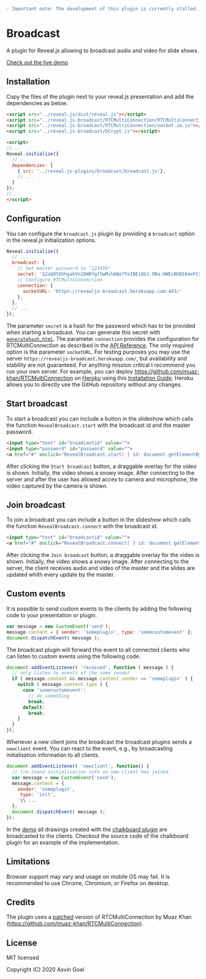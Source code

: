 ```diff
- Important note: The development of this plugin is currently stalled.
```

# Broadcast #

A plugin for Reveal.js allowing to broadcast audio and video for slide shows.

[Check out the live demo](https://rajgoel.github.io/reveal.js-demos/broadcast-demo.html)

## Installation

Copy the files of the plugin next to your reveal.js presentation and add the dependencies as below.

```html
<script src="../reveal.js/dist/reveal.js"></script>
<script src="../reveal.js-broadcast/RTCMultiConnection/RTCMultiConnection.js"></script>
<script src="../reveal.js-broadcast/RTCMultiConnection/socket.io.js"></script>
<script src="../reveal.js-broadcast/bCrypt.js"></script>

<script>
//...
Reveal.initialize({
  // ...
  dependencies: [
    { src: '../reveal.js-plugins/broadcast/broadcast.js'},
    // ...
  ]
});
//...
</script>
```

## Configuration

You can configure the ```broadcast.js``` plugin by providing a ```broadcast``` option in the reveal.js initialization options.


```javascript
Reveal.initialize({
  // ...
  broadcast: {
    // Set master password to "123456"
    secret: '$2a$05$hhgakVn1DWBfgfSwMihABeYToIBEiQGJ.ONa.HWEiNGNI6mxFCy8S',
    // Configure RTCMultiConnection
    connection: {
      socketURL: 'https://revealjs-broadcast.herokuapp.com:443/'
    },
  },
  // ...
});
```
The parameter ```secret``` is a hash for the password which has to be provided when starting a broadcast. You can generate this secret with [```generatehash.html```](https://rajgoel.github.io/reveal.js-plugins/broadcast/generatehash.html). The parameter ```connection``` provides the configuration for RTCMultiConnection as described in the [API Reference](https://github.com/muaz-khan/RTCMultiConnection/blob/master/docs/api.md). The only required option is the parameter ```socketURL```. For testing purposes you may use the server ```https://revealjs-broadcast.herokuapp.com/```, but availability and stability are not guaranteed. For anything mission critical I recommend you run your own server. For example, you can deploy https://github.com/muaz-khan/RTCMultiConnection on [Heroku](https://www.heroku.com/) using this [Installation Guide](https://github.com/muaz-khan/RTCMultiConnection/blob/master/docs/installation-guide.md). Heroku allows you to directly use the GitHub repository without any changes.

## Start broadcast

To start a broadcast you can include a button in the slideshow which calls the function ```RevealBroadcast.start``` with the  broadcast id and the master password.

```html
<input type="text" id="broadcastid" value="">
<input type="password" id="password" value="">
<a href="#" onclick="RevealBroadcast.start( { id: document.getElementById('broadcastid').value, password: document.getElementById('password').value } ); return false;">Start broadcast</a>
```
After clicking the ```Start broadcast``` button, a draggable overlay for the video is shown. Initially, the video shows a snowy image. After connecting to the server and after the user has allowed acces to camera and microphone, the video captured by the camera is shown.

## Join broadcast

To join a broadcast you can include a button in the slideshow which calls the function ```RevealBroadcast.connect``` with the  broadcast id.

```html
<input type="text" id="broadcastid" value="">
<a href="#" onclick="RevealBroadcast.connect( { id: document.getElementById('broadcastid').value } ); return false;">Join broadcast</a>
```
After clicking the ```Join broadcast``` button, a draggable overlay for the video is shown. Initially, the video shows a snowy image. After connecting to the server, the client receives audio and video of the master and the slides are updated whith every update by the master.

## Custom events

It is possible to send custom events to the clients by adding the following code to your presentation or plugin.

```javascript
var message = new CustomEvent('send');
message.content = { sender: 'someplugin', type: 'somecustomevent' };
document.dispatchEvent( message );
```
The broadcast plugin will forward this event to all connected clients who can listen to custom events using the following code.

```javascript
document.addEventListener( 'received', function ( message ) {
  // only listen to events of the same sender
  if ( message.content && message.content.sender == 'someplugin' ) {
    switch ( message.content.type ) {
      case 'somecustomevent':
        // do something
        break;
      default:
        break;
    }
  }
});
```
Whenever a new client joins the broadcast the broadcast plugins sends a ```newclient``` event. You can react to the event, e.g., by broadcasting initialisation information to all clients.

```javascript
document.addEventListener( 'newclient', function() {
  // (re-)send initialisation info as new client has joined
  var message = new CustomEvent('send');
  message.content = {
    sender: 'someplugin',
     type: 'init',
     \\ ...
  };
  document.dispatchEvent( message );
});
```
In the [demo](https://rajgoel.github.io/reveal.js-demos/broadcast-demo.html) all drawings created with the [chalkboard plugin](https://rajgoel.github.io/reveal.js-demos/chalkboard-demo.html) are broadcasted to the clients. Checkout the source code of the chalkboard plugin for an example of the implementation.

## Limitations

Browser support may vary and usage on mobile OS may fail. It is recommended to use Chrome, Chromium, or Firefox on desktop.

## Credits

The plugin uses a [patched](https://github.com/muaz-khan/RTCMultiConnection/pull/816) version of RTCMultiConnection by Muaz Khan (https://github.com/muaz-khan/RTCMultiConnection).

## License

MIT licensed

Copyright (C) 2020 Asvin Goel
